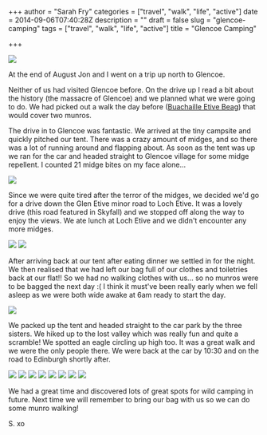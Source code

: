 +++
author = "Sarah Fry"
categories = ["travel", "walk", "life", "active"]
date = 2014-09-06T07:40:28Z
description = ""
draft = false
slug = "glencoe-camping"
tags = ["travel", "walk", "life", "active"]
title = "Glencoe Camping"

+++


![](/images/2014/Sep/5IMG_2007.JPG)

At the end of August Jon and I went on a trip up north to Glencoe.

Neither of us had visited Glencoe before. On the drive up I read a bit about the history (the massacre of Glencoe) and we planned what we were going to do. We had picked out a walk the day before ([Buachaille Etive Beag](http://www.walkhighlands.co.uk/fortwilliam/buachailleetivebeag.shtml)) that would cover two munros.

The drive in to Glencoe was fantastic. We arrived at the tiny campsite and quickly pitched our tent. There was a crazy amount of midges, and so there was a lot of running around and flapping about. As soon as the tent was up we ran for the car and headed straight to Glencoe village for some midge repellent. I counted 21 midge bites on my face alone...

![](/images/2014/Sep/3IMG_1958-copy.jpg)

Since we were quite tired after the terror of the midges, we decided we'd go for a drive down the Glen Etive minor road to Loch Etive. It was a lovely drive (this road featured in Skyfall) and we stopped off along the way to enjoy the views. We ate lunch at Loch Etive and we didn't encounter any more midges.

![](/images/2014/Sep/2IMG_20140824_142426-copy.jpg)
![](/images/2014/Sep/2IMG_1954-copy.jpg)

After arriving back at our tent after eating dinner we settled in for the night. We then realised that we had left our bag full of our clothes and toiletries back at our flat!! So we had no walking clothes with us... so no munros were to be bagged the next day :( I think it must've been really early when we fell asleep as we were both wide awake at 6am ready to start the day. 

![](/images/2014/Sep/3IMG_1961.JPG)

We packed up the tent and headed straight to the car park by the three sisters. We hiked up to the lost valley which was really fun and quite a scramble! We spotted an eagle circling up high too. It was a great walk and we were the only people there. We were back at the car by 10:30 and on the road to Edinburgh shortly after.

![](/images/2014/Sep/5IMG_2006.JPG)
![](/images/2014/Sep/4IMG_1996-copy.jpg)
![](/images/2014/Sep/4IMG_1995-copy.jpg)
![](/images/2014/Sep/5IMG_20140825_084804-copy.jpg)
![](/images/2014/Sep/5IMG_20140825_090253-copy.jpg)
![](/images/2014/Sep/5IMG_20140825_090515-copy.jpg)
![](/images/2014/Sep/5IMG_20140825_095921-copy.jpg)
![](/images/2014/Sep/6IMG_20140825_100235-copy.jpg)

We had a great time and discovered lots of great spots for wild camping in future. Next time we will remember to bring our bag with us so we can do some munro walking!

S. xo

